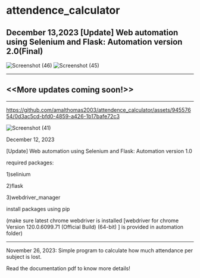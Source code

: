 # attendence_calculator

December 13,2023
[Update] Web automation using Selenium and Flask: Automation version 2.0(Final)
-----------------------------------------------------------------------------------------------------------------------------------------------

![Screenshot (46)](https://github.com/amalthomas2003/attendence_calculator/assets/94557654/fc698471-a51e-4c17-862f-f4500f03c493)
![Screenshot (45)](https://github.com/amalthomas2003/attendence_calculator/assets/94557654/540092d5-c131-4a64-b675-22e6799e9cf3)


-------------------------------------------------------------------------------------------------------------------------------------------------------------
<<More updates coming soon!>>
-------------------------------------------------------------------------------------------------------------------------------------------------------------
-------------------------------------------------------------------------------------------------------------------------------------------------------------











https://github.com/amalthomas2003/attendence_calculator/assets/94557654/0d3ac5cd-bfd0-4859-a426-1b17bafe72c3

![Screenshot (41)](https://github.com/amalthomas2003/attendence_calculator/assets/94557654/afc63c97-7108-4383-b5ac-c1bb97f4bf62)





December 12, 2023


[Update] Web automation using Selenium and Flask: Automation version 1.0


required packages:

1)selinium


2)flask

3)webdriver_manager

                   
install packages using pip

                   
(make sure latest chrome webdriver is installed [webdriver for chrome Version 120.0.6099.71 (Official Build) (64-bit) ] is provided in automation folder)


--------------------------------------------------------------------------------------------------------------------------------------------------------------------


November 26, 2023: Simple program to calculate how much attendance per subject  is lost.



Read the documentation pdf to know more details!
